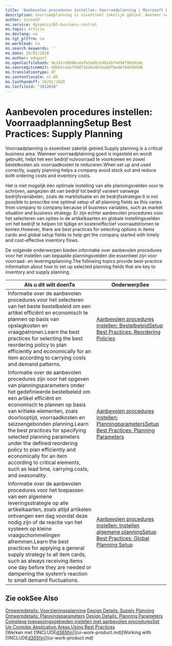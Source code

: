 ```yaml
---
title: 'Aanbevolen procedures instellen: Voorraadplanning | Microsoft Docs'
description: Voorraadplanning is essentieel zakelijk gebied. Wanneer voorraadplanning goed is ingesteld en wordt gebruikt, helpt het een bedrijf nulvoorraad te voorkomen en zowel bestelkosten als voorraadkosten te reduceren.
author: SorenGP
ms.service: dynamics365-business-central
ms.topic: article
ms.devlang: na
ms.tgt_pltfrm: na
ms.workload: na
ms.search.keywords: ''
ms.date: 10/01/2020
ms.author: edupont
ms.openlocfilehash: 9e191c68606cdafb3e88c6d81ebf6494f969918e
ms.sourcegitcommit: ddbb5cede750df1baba4b3eab8fbed6744b5b9d6
ms.translationtype: HT
ms.contentlocale: nl-BE
ms.lasthandoff: 10/01/2020
ms.locfileid: "3912858"
---
```

# <a name="setup-best-practices-supply-planning"></a><span data-ttu-id="84ae2-104">Aanbevolen procedures instellen: Voorraadplanning</span><span class="sxs-lookup"><span data-stu-id="84ae2-104">Setup Best Practices: Supply Planning</span></span>
<span data-ttu-id="84ae2-105">Voorraadplanning is essentieel zakelijk gebied.</span><span class="sxs-lookup"><span data-stu-id="84ae2-105">Supply planning is a critical business area.</span></span> <span data-ttu-id="84ae2-106">Wanneer voorraadplanning goed is ingesteld en wordt gebruikt, helpt het een bedrijf nulvoorraad te voorkomen en zowel bestelkosten als voorraadkosten te reduceren.</span><span class="sxs-lookup"><span data-stu-id="84ae2-106">When set up and used correctly, supply planning helps a company avoid stock out and reduce both ordering costs and inventory costs.</span></span>  

 <span data-ttu-id="84ae2-107">Het is niet mogelijk één optimale instelling van alle planningsvelden voor te schrijven, aangezien dit van bedrijf tot bedrijf varieert vanwege bedrijfsvariabelen, zoals de marktsituatie en de bedrijfsstrategie.</span><span class="sxs-lookup"><span data-stu-id="84ae2-107">It is not possible to prescribe one optimal setup of all planning fields as this varies from company to company because of business variables, such as market situation and business strategy.</span></span> <span data-ttu-id="84ae2-108">Er zijn echter aanbevolen procedures voor het selecteren van opties in de artikelkaarten en globale instellingsvelden om het bedrijf te helpen tot tijdige en kosteneffectief voorraadstromen te komen.</span><span class="sxs-lookup"><span data-stu-id="84ae2-108">However, there are best practices for selecting options in items cards and global setup fields to help get the company started with timely and cost-effective inventory flows.</span></span>  

 <span data-ttu-id="84ae2-109">De volgende onderwerpen bieden informatie over aanbevolen procedures voor het instellen van bepaalde planningsvelden die essentieel zijn voor voorraad- en leveringsplanning.</span><span class="sxs-lookup"><span data-stu-id="84ae2-109">The following topics provide best-practice information about how to set up selected planning fields that are key to inventory and supply planning.</span></span>  

|<span data-ttu-id="84ae2-110">**Als u dit wilt doen**</span><span class="sxs-lookup"><span data-stu-id="84ae2-110">**To**</span></span>|<span data-ttu-id="84ae2-111">**Onderwerp**</span><span class="sxs-lookup"><span data-stu-id="84ae2-111">**See**</span></span>|  
|------------|-------------|  
|<span data-ttu-id="84ae2-112">Informatie over de aanbevolen procedures voor het selecteren van het beste bestelbeleid om een artikel efficiënt en economisch te plannen op basis van opslagkosten en vraagpatronen.</span><span class="sxs-lookup"><span data-stu-id="84ae2-112">Learn the best practices for selecting the best reordering policy to plan efficiently and economically for an item according to carrying costs and demand patterns.</span></span>|[<span data-ttu-id="84ae2-113">Aanbevolen procedures instellen: Bestelbeleid</span><span class="sxs-lookup"><span data-stu-id="84ae2-113">Setup Best Practices: Reordering Policies</span></span>](setup-best-practices-reordering-policies.md)|  
|<span data-ttu-id="84ae2-114">Informatie over de aanbevolen procedures zijn voor het opgeven van planningsparameters onder het gedefinieerde bestelbeleid om een artikel efficiënt en economisch te plannen op basis van kritieke elementen, zoals doorlooptijd, voorraadkosten en seizoengebonden planning.</span><span class="sxs-lookup"><span data-stu-id="84ae2-114">Learn the best practices for specifying selected planning parameters under the defined reordering policy to plan efficiently and economically for an item according to critical elements, such as lead time, carrying costs, and seasonality.</span></span>|[<span data-ttu-id="84ae2-115">Aanbevolen procedures instellen: Planningparameters</span><span class="sxs-lookup"><span data-stu-id="84ae2-115">Setup Best Practices: Planning Parameters</span></span>](setup-best-practices-planning-parameters.md)|  
|<span data-ttu-id="84ae2-116">Informatie over de aanbevolen procedures voor het toepassen van een algemene leveringsstrategie op alle artikelkaarten, zoals altijd artikelen ontvangen een dag voordat deze nodig zijn of de reactie van het systeem op kleine vraagschommelingen afremmen.</span><span class="sxs-lookup"><span data-stu-id="84ae2-116">Learn the best practices for applying a general supply strategy to all item cards, such as always receiving items one day before they are needed or dampening the system’s reaction to small demand fluctuations.</span></span>|[<span data-ttu-id="84ae2-117">Aanbevolen procedures instellen: Instellen algemene planning</span><span class="sxs-lookup"><span data-stu-id="84ae2-117">Setup Best Practices: Global Planning Setup</span></span>](setup-best-practices-global-planning-setup.md)|  

## <a name="see-also"></a><span data-ttu-id="84ae2-118">Zie ook</span><span class="sxs-lookup"><span data-stu-id="84ae2-118">See Also</span></span>  
 <span data-ttu-id="84ae2-119">[Ontwerpdetails: Voorzieningsplanning](design-details-supply-planning.md) </span><span class="sxs-lookup"><span data-stu-id="84ae2-119">[Design Details: Supply Planning](design-details-supply-planning.md) </span></span>  
 <span data-ttu-id="84ae2-120">[Ontwerpdetails: Planningsparameters](design-details-planning-parameters.md) </span><span class="sxs-lookup"><span data-stu-id="84ae2-120">[Design Details: Planning Parameters](design-details-planning-parameters.md) </span></span>  
 [<span data-ttu-id="84ae2-121">Complexe toepassingsgebieden instellen met aanbevolen procedures</span><span class="sxs-lookup"><span data-stu-id="84ae2-121">Set Up Complex Application Areas Using Best Practices</span></span>](set-up-complex-application-areas-using-best-practices.md)  
 <span data-ttu-id="84ae2-122">[Werken met [!INCLUDE[d365fin](includes/d365fin_md.md)]](ui-work-product.md)</span><span class="sxs-lookup"><span data-stu-id="84ae2-122">[Working with [!INCLUDE[d365fin](includes/d365fin_md.md)]](ui-work-product.md)</span></span>
